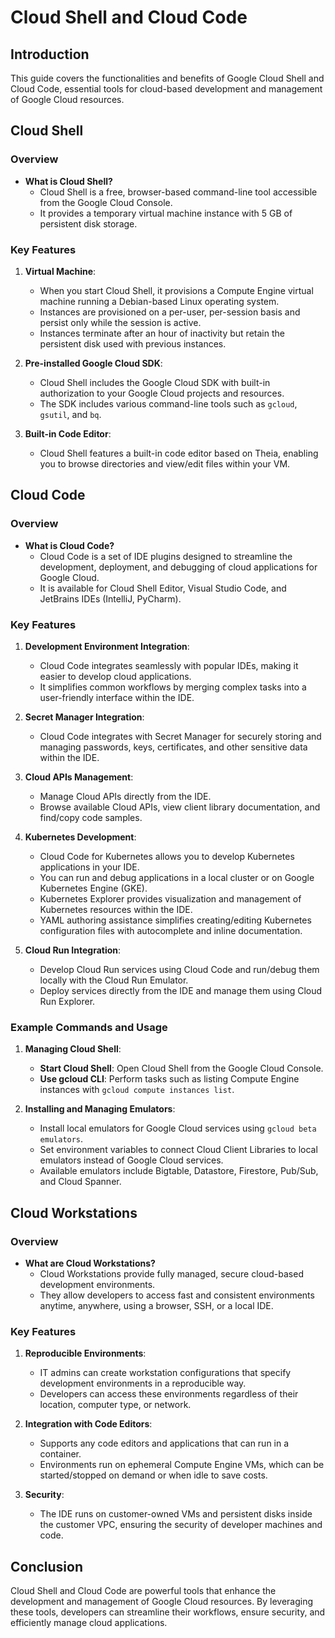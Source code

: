 # Cloud Shell and Cloud Code

## Introduction
This guide covers the functionalities and benefits of Google Cloud Shell and Cloud Code, essential tools for cloud-based development and management of Google Cloud resources.

## Cloud Shell

### Overview
- **What is Cloud Shell?**
  - Cloud Shell is a free, browser-based command-line tool accessible from the Google Cloud Console.
  - It provides a temporary virtual machine instance with 5 GB of persistent disk storage.

### Key Features
1. **Virtual Machine**:
   - When you start Cloud Shell, it provisions a Compute Engine virtual machine running a Debian-based Linux operating system.
   - Instances are provisioned on a per-user, per-session basis and persist only while the session is active.
   - Instances terminate after an hour of inactivity but retain the persistent disk used with previous instances.

2. **Pre-installed Google Cloud SDK**:
   - Cloud Shell includes the Google Cloud SDK with built-in authorization to your Google Cloud projects and resources.
   - The SDK includes various command-line tools such as `gcloud`, `gsutil`, and `bq`.

3. **Built-in Code Editor**:
   - Cloud Shell features a built-in code editor based on Theia, enabling you to browse directories and view/edit files within your VM.

## Cloud Code

### Overview
- **What is Cloud Code?**
  - Cloud Code is a set of IDE plugins designed to streamline the development, deployment, and debugging of cloud applications for Google Cloud.
  - It is available for Cloud Shell Editor, Visual Studio Code, and JetBrains IDEs (IntelliJ, PyCharm).

### Key Features
1. **Development Environment Integration**:
   - Cloud Code integrates seamlessly with popular IDEs, making it easier to develop cloud applications.
   - It simplifies common workflows by merging complex tasks into a user-friendly interface within the IDE.

2. **Secret Manager Integration**:
   - Cloud Code integrates with Secret Manager for securely storing and managing passwords, keys, certificates, and other sensitive data within the IDE.

3. **Cloud APIs Management**:
   - Manage Cloud APIs directly from the IDE.
   - Browse available Cloud APIs, view client library documentation, and find/copy code samples.

4. **Kubernetes Development**:
   - Cloud Code for Kubernetes allows you to develop Kubernetes applications in your IDE.
   - You can run and debug applications in a local cluster or on Google Kubernetes Engine (GKE).
   - Kubernetes Explorer provides visualization and management of Kubernetes resources within the IDE.
   - YAML authoring assistance simplifies creating/editing Kubernetes configuration files with autocomplete and inline documentation.

5. **Cloud Run Integration**:
   - Develop Cloud Run services using Cloud Code and run/debug them locally with the Cloud Run Emulator.
   - Deploy services directly from the IDE and manage them using Cloud Run Explorer.

### Example Commands and Usage
1. **Managing Cloud Shell**:
   - **Start Cloud Shell**: Open Cloud Shell from the Google Cloud Console.
   - **Use gcloud CLI**: Perform tasks such as listing Compute Engine instances with `gcloud compute instances list`.

2. **Installing and Managing Emulators**:
   - Install local emulators for Google Cloud services using `gcloud beta emulators`.
   - Set environment variables to connect Cloud Client Libraries to local emulators instead of Google Cloud services.
   - Available emulators include Bigtable, Datastore, Firestore, Pub/Sub, and Cloud Spanner.

## Cloud Workstations

### Overview
- **What are Cloud Workstations?**
  - Cloud Workstations provide fully managed, secure cloud-based development environments.
  - They allow developers to access fast and consistent environments anytime, anywhere, using a browser, SSH, or a local IDE.

### Key Features
1. **Reproducible Environments**:
   - IT admins can create workstation configurations that specify development environments in a reproducible way.
   - Developers can access these environments regardless of their location, computer type, or network.

2. **Integration with Code Editors**:
   - Supports any code editors and applications that can run in a container.
   - Environments run on ephemeral Compute Engine VMs, which can be started/stopped on demand or when idle to save costs.

3. **Security**:
   - The IDE runs on customer-owned VMs and persistent disks inside the customer VPC, ensuring the security of developer machines and code.

## Conclusion
Cloud Shell and Cloud Code are powerful tools that enhance the development and management of Google Cloud resources. By leveraging these tools, developers can streamline their workflows, ensure security, and efficiently manage cloud applications.